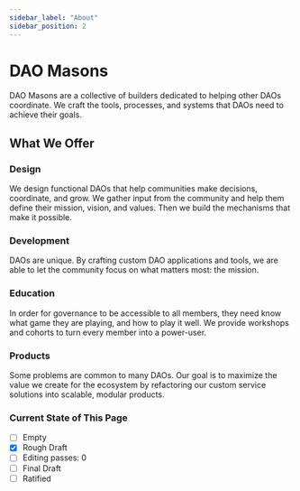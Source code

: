 ```yaml
---
sidebar_label: "About"
sidebar_position: 2
---
```


# DAO Masons

DAO Masons are a collective of builders dedicated to helping other DAOs coordinate. We craft the tools, processes, and systems that DAOs need to achieve their goals.

## What We Offer

### Design

We design functional DAOs that help communities make decisions, coordinate, and grow. We gather input from the community and help them define their mission, vision, and values. Then we build the mechanisms that make it possible.

### Development

DAOs are unique. By crafting custom DAO applications and tools, we are able to let the community focus on what matters most: the mission.

### Education

In order for governance to be accessible to all members, they need know what game they are playing, and how to play it well. We provide workshops and cohorts to turn every member into a power-user.

### Products

Some problems are common to many DAOs. Our goal is to maximize the value we create for the ecosystem by refactoring our custom service solutions into scalable, modular products.

### Current State of This Page

- [ ] Empty
- [x] Rough Draft
- [ ] Editing passes: 0
- [ ] Final Draft
- [ ] Ratified

<!--

TODO: ### DAO Operations

 ### Why Now?

It falls on us to challenge old assumptions and become new engineers of human coordination systems. We do this for ourselves, our families, communities and the greater society. We do this by pursuing mastery over the fundamental mechanics of the new basic unit of human coordination: The DAO.

As happened in the middle ages, our current world order is crumbling. Our leaders and the systems they energize – once relied upon as incorruptible bastions of truth, honor, service and authority – have become corrupted and are no longer trustworthy as a whole. What was originally designed to serve the people and provide each with resources and opportunity, has been bent over time to serve more siloed agendas.

The source, causes and nature of this corruption are beyond the scope of this document. The corruption itself is apparent and assumed. Our purpose is to provide a counterbalance to this corruption.

If you continue reading and find yourself aligned with the mission of the DAO Masons, we look forward to hearing your views, opinions and reasoned conclusions on this worthy topic. -->
